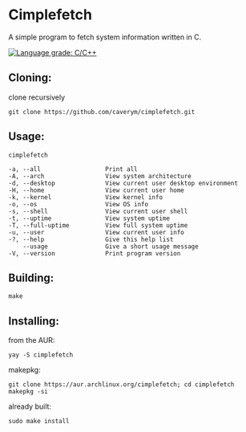 # Cimplefetch

A simple program to fetch system information written in C.

[![Language grade: C/C++](https://img.shields.io/lgtm/grade/cpp/g/caverym/cimplefetch.svg?logo=lgtm&logoWidth=18)](https://lgtm.com/projects/g/caverym/cimplefetch/context:cpp)

## Cloning:
clone recursively
```
git clone https://github.com/caverym/cimplefetch.git
```

## Usage:
`cimplefetch`

```
-a, --all                  Print all
-A, --arch                 View system architecture
-d, --desktop              View current user desktop environment
-H, --home                 View current user home
-k, --kernel               View kernel info
-o, --os                   View OS info
-s, --shell                View current user shell
-t, --uptime               View system uptime
-T, --full-uptime          View full system uptime
-u, --user                 View current user info
-?, --help                 Give this help list
    --usage                Give a short usage message
-V, --version              Print program version

```

## Building:
```
make
```

## Installing:
from the AUR:
```
yay -S cimplefetch
```
makepkg:
```
git clone https://aur.archlinux.org/cimplefetch; cd cimplefetch
makepkg -si
```
already built:
```
sudo make install
```
